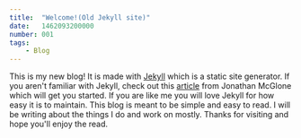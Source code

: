 ```yaml
---
title:  "Welcome!(Old Jekyll site)"
date:   1462093200000
number: 001
tags: 
    - Blog
---
```


This is my new blog! It is made with [Jekyll](https://jekyllrb.com) which is a static site generator. If you aren't familiar with Jekyll, check out this [article](http://jmcglone.com/guides/github-pages/) from Jonathan McGlone which will get you started. If you are like me you will love Jekyll for how easy it is to maintain. This blog is meant to be simple and easy to read. I will be writing about the things I do and work on mostly. Thanks for visiting and hope you'll enjoy the read.